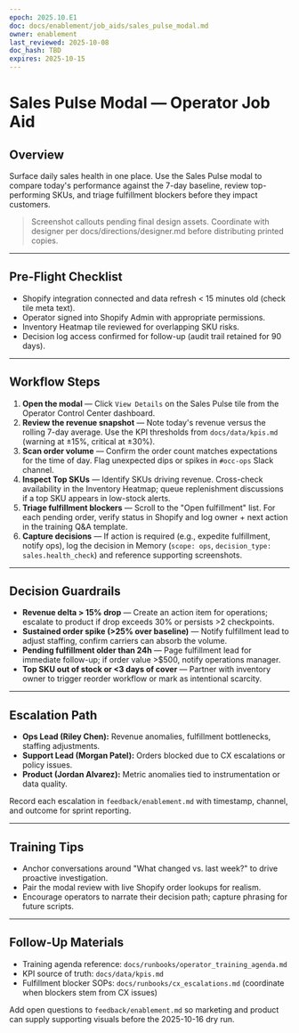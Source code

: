 ```yaml
---
epoch: 2025.10.E1
doc: docs/enablement/job_aids/sales_pulse_modal.md
owner: enablement
last_reviewed: 2025-10-08
doc_hash: TBD
expires: 2025-10-15
---
```

# Sales Pulse Modal — Operator Job Aid

## Overview
Surface daily sales health in one place. Use the Sales Pulse modal to compare today's performance against the 7-day baseline, review top-performing SKUs, and triage fulfillment blockers before they impact customers.

> Screenshot callouts pending final design assets. Coordinate with designer per docs/directions/designer.md before distributing printed copies.

---

## Pre-Flight Checklist
- Shopify integration connected and data refresh < 15 minutes old (check tile meta text).
- Operator signed into Shopify Admin with appropriate permissions.
- Inventory Heatmap tile reviewed for overlapping SKU risks.
- Decision log access confirmed for follow-up (audit trail retained for 90 days).

---

## Workflow Steps
1. **Open the modal** — Click `View Details` on the Sales Pulse tile from the Operator Control Center dashboard.
2. **Review the revenue snapshot** — Note today's revenue versus the rolling 7-day average. Use the KPI thresholds from `docs/data/kpis.md` (warning at ±15%, critical at ±30%).
3. **Scan order volume** — Confirm the order count matches expectations for the time of day. Flag unexpected dips or spikes in `#occ-ops` Slack channel.
4. **Inspect Top SKUs** — Identify SKUs driving revenue. Cross-check availability in the Inventory Heatmap; queue replenishment discussions if a top SKU appears in low-stock alerts.
5. **Triage fulfillment blockers** — Scroll to the "Open fulfillment" list. For each pending order, verify status in Shopify and log owner + next action in the training Q&A template.
6. **Capture decisions** — If action is required (e.g., expedite fulfillment, notify ops), log the decision in Memory (`scope: ops`, `decision_type: sales.health_check`) and reference supporting screenshots.

---

## Decision Guardrails
- **Revenue delta > 15% drop** — Create an action item for operations; escalate to product if drop exceeds 30% or persists >2 checkpoints.
- **Sustained order spike (>25% over baseline)** — Notify fulfillment lead to adjust staffing, confirm carriers can absorb the volume.
- **Pending fulfillment older than 24h** — Page fulfillment lead for immediate follow-up; if order value >$500, notify operations manager.
- **Top SKU out of stock or <3 days of cover** — Partner with inventory owner to trigger reorder workflow or mark as intentional scarcity.

---

## Escalation Path
- **Ops Lead (Riley Chen):** Revenue anomalies, fulfillment bottlenecks, staffing adjustments.
- **Support Lead (Morgan Patel):** Orders blocked due to CX escalations or policy issues.
- **Product (Jordan Alvarez):** Metric anomalies tied to instrumentation or data quality.

Record each escalation in `feedback/enablement.md` with timestamp, channel, and outcome for sprint reporting.

---

## Training Tips
- Anchor conversations around "What changed vs. last week?" to drive proactive investigation.
- Pair the modal review with live Shopify order lookups for realism.
- Encourage operators to narrate their decision path; capture phrasing for future scripts.

---

## Follow-Up Materials
- Training agenda reference: `docs/runbooks/operator_training_agenda.md`
- KPI source of truth: `docs/data/kpis.md`
- Fulfillment blocker SOPs: `docs/runbooks/cx_escalations.md` (coordinate when blockers stem from CX issues)

Add open questions to `feedback/enablement.md` so marketing and product can supply supporting visuals before the 2025-10-16 dry run.
